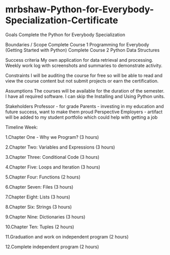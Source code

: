 # mrbshaw-Python-for-Everybody-Specialization-Certificate


Goals
Complete the Python for Everybody Specialization

Boundaries / Scope
Complete Course 1 Programming for Everybody (Getting Started with Python) 
Complete Course 2 Python Data Structures

Success criteria
My own application for data retrieval and processing.
Weekly work log with screenshots and summaries to demonstrate activity.

Constraints
I will be auditing the course for free so will be able to read and view the course content but not submit projects or earn the certification.

Assumptions
The courses will be available for the duration of the semester.
I have all required software.
I can skip the Installing and Using Python units.

Stakeholders
Professor - for grade
Parents - investing in my education and future success, want to make them proud
Perspective Employers - artifact will be added to my student portfolio which could help with getting a job

Timeline
Week: 

1.Chapter One - Why we Program? (3 hours)

2.Chapter Two: Variables and Expressions (3 hours)

3.Chapter Three: Conditional Code (3 hours)

4.Chapter Five: Loops and Iteration (3 hours)

5.Chapter Four: Functions (2 hours)

6.Chapter Seven: Files (3 hours)

7.Chapter Eight: Lists (3 hours)

8.Chapter Six: Strings (3 hours)

9.Chapter Nine: Dictionaries (3 hours)

10.Chapter Ten: Tuples (2 hours)

11.Graduation and work on independent program (2 hours)

12.Complete independent program (2 hours)
